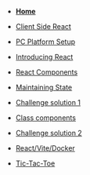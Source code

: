 <!-- docs/_sidebar.md -->

* [<B>Home</B>](README.md)
* [Client Side React](Block_REACT/README.md)
* [PC Platform Setup](Block_REACT/section_0/setup.md)
* [Introducing React](Block_REACT/section_1/react_intro.md)
* [React Components](Block_REACT/section_2/components.md)
* [Maintaining State](Block_REACT/section_3/maintainingState.md)

* [Challenge solution 1](Block_REACT/section_3/maintainingStateChallengeFunction.md)
* [Class components](Block_REACT/section_4/classComponents.md)
* [Challenge solution 2](Block_REACT/section_4/maintainingStateChallengeClass.md)
* [React/Vite/Docker](Block_REACT/section_5/reactDevelopment1.md)
* [Tic-Tac-Toe](Block_REACT/section_6/tictactoe.md)
<!--* 
* [Consume API](Block_REACT/section_7/consumejsonapi.md)
* [Reactnative consumes JSON API](Block_REACT/section_8/reactNative.md)

* [Build ReactNative on docker](Block_REACT/section_9/ReactNativedocker.md)
* [Markdown](Block_REACT/section_10/markdown.md)
* [Svelte Presentation](Block_REACT/section_11/SveltePresentation.md)
* [Svelte Tutorial](Block_REACT/section_12/SvelteTutorial.md)
* [React Markdown](Block_REACT/section_13/Router.md)
* [Github pages](Block_REACT/section_14/githubpages.md)
<!--




* [Build ReactNative on docker](Block_REACT/section_9/ReactNativedocker.md)
* [Sample Database](Block_REACT/section_REACT0/section_REACT0.md)

* [Markdown](Block_REACT/section_REACT2/section_REACT2.md)


=========================================================

* [<h3>Consume a Postman API</h3>](Block_REACT/section_4/postmanAPI/postmanAPI.md)
* [<h3>ReactNative</h3>](Block_REACT/section_5/reactNativedocker/ReactNativedocker.md)
* [<h3>ReactNative - not used</h3>](Block_REACT/section_6/reactNative/ReactNative.md)
-->